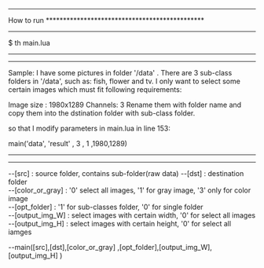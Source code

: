 ********************************************************************************************

How to run **********************************************

********************************************************************************************
$ th main.lua 




********************************************************************************************
********************************************************************************************

Sample:
I have some pictures in folder '/data' .
There are 3 sub-class folders in '/data', such as: fish, flower and tv.
I only want to select some certain images which must fit following requirements:

Image size :	1980x1289 
Channels: 	3
Rename them with folder name and copy them into the dstination folder with sub-class folder.

so that I modify parameters in main.lua in line 153:

  main('data',  'result' ,        3             , 1           ,1980,1289)

********************************************************************************************
********************************************************************************************
--[src] : 		source folder, contains sub-folder(raw data) 
--[dst] : 		destination folder  
--[color_or_gray] : 	'0' select all images, '1' for gray image,    '3' only for color image  
--[opt_folder]    : 	'1' for sub-classes folder, '0' for single folder  
--[output_img_W] :      select images with certain width, '0' for select all images  
--[output_img_H] :	select images with certain height,  '0' for select all iamges  

--main([src],[dst],[color_or_gray] ,[opt_folder],[output_img_W],[output_img_H] )

